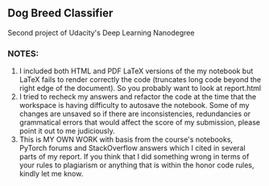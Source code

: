 ## Dog Breed Classifier

Second project of Udacity's Deep Learning Nanodegree

### NOTES:

1. I included both HTML and PDF LaTeX versions of the my notebook but LaTeX fails to render correctly the code (truncates long code beyond the right edge of the document). So you probably want to look at report.html
2. I tried to recheck my answers and refactor the code at the time that the workspace is having difficulty to autosave the notebook. Some of my changes are unsaved so if there are inconsistencies, redundancies or grammatical errors that would affect the score of my submission, please point it out to me judiciously.
3. This is MY OWN WORK with basis from the course's notebooks, PyTorch forums and StackOverflow answers which I cited in several parts of my report. If you think that I did something wrong in terms of your rules to plagiarism or anything that is within the honor code rules, kindly let me know.